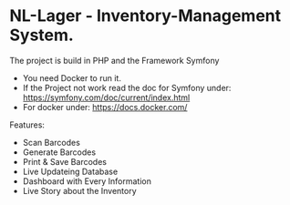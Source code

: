 # NL-Lager - Inventory-Management System.

The project is build in PHP and the Framework Symfony
- You need Docker to run it.
- If the Project not work read the doc for Symfony under: https://symfony.com/doc/current/index.html
- For docker under:  https://docs.docker.com/

Features:
- Scan Barcodes
- Generate Barcodes
- Print & Save Barcodes
- Live Updateing Database
- Dashboard with Every Information
- Live Story about the Inventory
